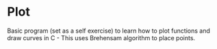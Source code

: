 Plot
====

Basic program (set as a self exercise) to learn how to plot functions and draw curves in C - This uses Brehensam algorithm to place points.
